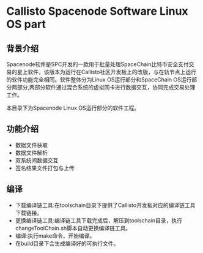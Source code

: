 # Callisto Spacenode Software Linux OS part

## 背景介绍

Spacenode软件是SPC开发的一款用于批量处理SpaceChain比特币安全支付交易的星上软件，该版本为运行在Callisto社区开发板上的改版，与在轨节点上运行的软件功能完全相同。软件整体分为Linux OS运行部分和SpaceChain OS运行部分两部分,两部分软件通过混合系统的虚拟网卡进行数据交互，协同完成交易处理工作。

本目录下为Spacenode Linux OS运行部分的软件工程。

## 功能介绍

* 数据文件获取
* 数据文件解析
* 双系统间数据交互
* 签名结果文件打包与上传

## 编译

* 下载编译链工具:在toolschain目录下提供了Callisto开发板对应的编译链工具下载链接。
* 更换编译链工具:编译链工具下载完成后，解压到toolschain目录，执行changeToolChain.sh脚本自动更换编译链工具。
* 编译:执行make命令，开始编译。
* 在build目录下会生成编译好的可执行文件。

